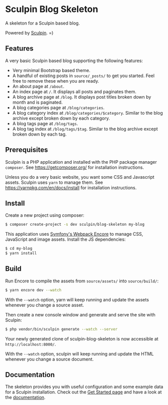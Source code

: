 Sculpin Blog Skeleton
=====================

A skeleton for a Sculpin based blog.

Powered by [Sculpin](http://sculpin.io). =)


Features
--------

A very basic Sculpin based blog supporting the following features:

 * Very minimal Bootstrap based theme.
 * A handful of existing posts in `source/_posts/` to get you started. Feel
   free to remove these when you are ready.
 * An about page at `/about`.
 * An index page at `/`. It displays all posts and paginates them.
 * A blog archive page at `/blog`. It displays post titles broken down by
   month and is paginated.
 * A blog categories page at `/blog/categories`.
 * A blog category index at `/blog/categories/$category`. Similar to the blog
   archive except broken down by each category.
 * A blog tags page at `/blog/tags`.
 * A blog tag index at `/blog/tags/$tag`. Similar to the blog archive
   except broken down by each tag.

Prerequisites
-------------

Sculpin is a PHP application and installed with the PHP package manager `composer`.
See https://getcomposer.org/ for installation instructions.

Unless you do a very basic website, you want some CSS and Javascript assets. Sculpin
uses `yarn` to manage them. See https://yarnpkg.com/en/docs/install for installation
instructions.

Install
-------

Create a new project using composer:

```bash
$ composer create-project -s dev sculpin/blog-skeleton my-blog
```

This application uses [Symfony's Webpack Encore](https://symfony.com/doc/current/frontend.html)
to manage CSS, JavaScript and image assets. Install the JS dependencies:

```bash
$ cd my-blog
$ yarn install
```

Build
-----

Run Encore to compile the assets from `source/assets/` into `source/build/`:

```bash
$ yarn encore dev --watch
```

With the `--watch` option, yarn will keep running and update the assets
whenever you change a source asset.

Then create a new console window and generate and serve the site with Sculpin:

```bash
$ php vendor/bin/sculpin generate --watch --server
```

Your newly generated clone of sculpin-blog-skeleton is now
accessible at `http://localhost:8000/`.

With the `--watch` option, sculpin will keep running and update the HTML
whenever you change a source document.

Documentation
-------------

The skeleton provides you with useful configuration and some example data for
a Sculpin installation. Check out the [Get Started page](https://sculpin.io/getstarted/)
and have a look at the [documentation](https://sculpin.io/documentation/).
